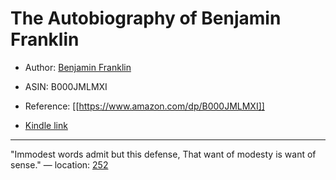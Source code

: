 # The Autobiography of Benjamin Franklin

* Author: [Benjamin Franklin](https://www.amazon.comundefined)
* ASIN: B000JMLMXI




* Reference: [[https://www.amazon.com/dp/B000JMLMXI]]
* [Kindle link](kindle://book?action=open&asin=B000JMLMXI)


---
"Immodest words admit but this defense, That want of modesty is want of sense." — location: [252](kindle://book?action=open&asin=B000JMLMXI&location=252)

